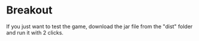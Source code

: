 # Breakout

If you just want to test the game, download the jar file from the "dist" folder and run it with 2 clicks.
